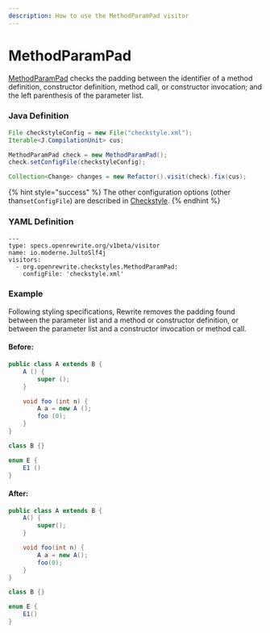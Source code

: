 ```yaml
---
description: How to use the MethodParamPad visitor
---
```


# MethodParamPad

[MethodParamPad](https://checkstyle.sourceforge.io/config_whitespace.html#MethodParamPad) checks the padding between the identifier of a method definition, constructor definition, method call, or constructor invocation; and the left parenthesis of the parameter list.

### Java Definition 

```java
File checkstyleConfig = new File("checkstyle.xml");
Iterable<J.CompilationUnit> cus;

MethodParamPad check = new MethodParamPad();
check.setConfigFile(checkstyleConfig);

Collection<Change> changes = new Refactor().visit(check).fix(cus);
```

{% hint style="success" %}
The other configuration options \(other than`setConfigFile`\) are described in [Checkstyle](./#configuration-options).
{% endhint %}

### YAML Definition

```text
---
type: specs.openrewrite.org/v1beta/visitor
name: io.moderne.JultoSlf4j
visitors:
  - org.openrewrite.checkstyles.MethodParamPad:
    configFile: 'checkstyle.xml'
```

### Example

Following styling specifications, Rewrite removes the padding found between the parameter list and a method or constructor definition, or between the parameter list and a constructor invocation or method call.

#### Before:

```java
public class A extends B {
    A () {
        super ();
    }

    void foo (int n) {
        A a = new A ();
        foo (0);
    }
}

class B {}

enum E {
    E1 ()
}
```

#### After:

```java
public class A extends B {
    A() {
        super();
    }

    void foo(int n) {
        A a = new A();
        foo(0);
    }
}

class B {}

enum E {
    E1()
}
```

